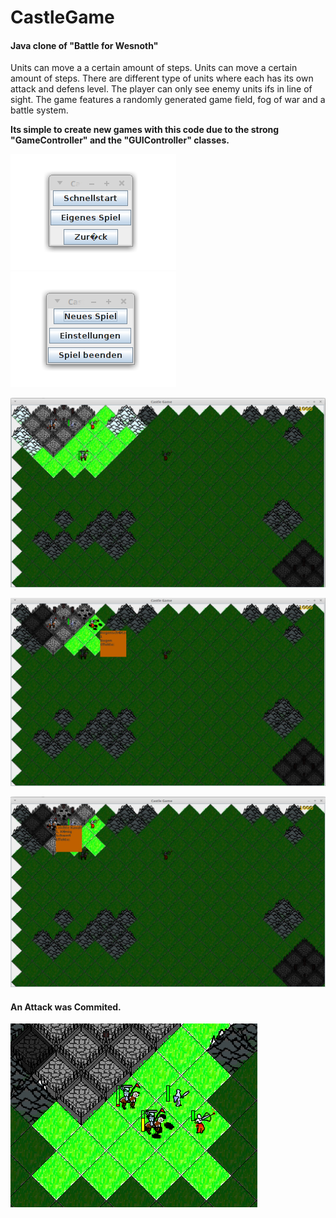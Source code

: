 # CastleGame
#### Java clone of "Battle for Wesnoth"

Units can move a a certain amount of steps.
Units can move a certain amount of steps.
There are different type of units where each has its own attack and defens level.
The player can only see enemy units ifs in line of sight.
The game features a randomly generated game field, fog of war and a battle system.

**Its simple to create new games with this code due to the strong "GameController" and the "GUIController" classes.**

![CastleGame_img1](/img/menu1.png  "CastleGameMenu") ![CastleGame_img2](/img/menu2.png  "CastleGameMenu")

![CastleGame_img2](/img/1.png  "CastleGame")

![CastleGame_img3](/img/2.png  "CastleGame")

![CastleGame_img4](/img/3.png  "CastleGame")

#### An Attack was Commited.
![CastleGame_img5](/img/Attack_Commited.png  "Attack is Commited")


